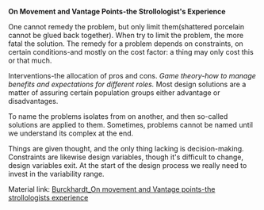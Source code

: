 **On Movement and Vantage Points-the Strollologist's Experience**

One cannot remedy the problem, but only limit them(shattered porcelain cannot be glued back together). When try to limit the problem, the more fatal the solution. The remedy for a problem depends on constraints, on certain conditions-and mostly on the cost factor: a thing may only cost this or that much.

Interventions-the allocation of pros and cons. *Game theory-how to manage benefits and expectations for different roles.* Most design solutions are a matter of assuring certain population groups either advantage or disadvantages.

To name the problems isolates from on another, and then so-called solutions are applied to them. Sometimes, problems cannot be named until we understand its complex at the end.

Things are given thought, and the only thing lacking is decision-making. Constraints are likewise design variables, though it's difficult to change, design variables exit. At the start of the design process we really need to invest in the variability range.

Material link: [Burckhardt_On movement and Vantage points-the strollologists experience](https://1drv.ms/b/s!Ak55tr-1XMS7pV7YhCh2z5r2klWv)

